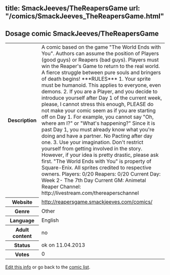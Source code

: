title: SmackJeeves/TheReapersGame
url: "/comics/SmackJeeves_TheReapersGame.html"
---
Dosage comic SmackJeeves/TheReapersGame
-----------------------------------------

<table class="comicinfo">
<tr>
<th>Description</th><td>A comic based on the game &quot;The World Ends with You&quot;. Authors can assume the position of Players (good guys) or Reapers (bad guys). Players must win the Reaper's Game to return to the real world. A fierce struggle between pure souls and bringers of death begins! ***RULES*** 1. Your sprite must be humanoid. This applies to everyone, even demons. 2. If you are a Player, and you decide to introduce yourself after Day 1 of the current week, please, I cannot stress this enough, PLEASE do not make your comic seem as if you are starting off on Day 1. For example, you cannot say &quot;Oh, where am I?&quot; or &quot;What's happening?&quot; Since it is past Day 1, you must already know what you're doing and have a partner. No Pacting after day one. 3. Use your imagination. Don't restrict yourself from getting involved in the story. However, if your idea is pretty drastic, please ask first. &quot;The World Ends with You&quot; is property of Square-Enix. All sprites credited to respective owners. Players: 0/20 Reapers: 0/20 Current Day: Week 2- The 7th Day Current GM: Animetal Reaper Channel: http://livestream.com/thereaperschannel</td>
</tr>
<tr>
<th>Website</th><td><a href="http://reapersgame.smackjeeves.com/comics/">http://reapersgame.smackjeeves.com/comics/</a></td>
</tr>
<tr>
<th>Genre</th><td>Other</td>
</tr>
<tr>
<th>Language</th><td>English</td>
</tr>
<tr>
<th>Adult content</th><td>no</td>
</tr>
<tr>
<th>Status</th><td>ok on 11.04.2013</td>
</tr>
<tr>
<th>Votes</th><td>0</div></td>
</tr>
</table>

[Edit this info](/comics/SmackJeeves_TheReapersGame_edit.html) or go back to the [comic list](../comic-index.html).
